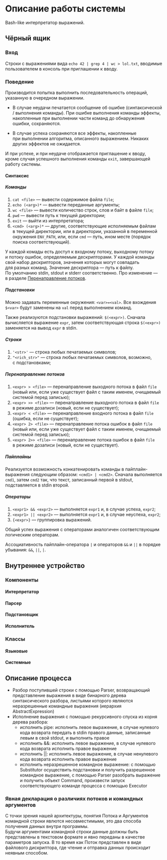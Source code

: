 # Описание работы системы

Bash-like интерпретатор выражений.

## Чёрный ящик

### Вход
Строки с выражениями вида `echo 42 | grep 4 | wc > lol.txt`, вводимые пользователем в консоль при приглашении к вводу.

### Поведение
Производится попытка выполнить последовательность операций, указанную в очередном выражении.

- В случае неудачи печатается сообщение об ошибке (синтаксической / выполнения команды). При ошибке выполнения команды эффекты, накопленные при выполнении части команд до обнаружения ошибки, сохраняются.

- В случае успеха сохраняются все эффекты, накопленные при выполнении алгоритма, описанного выражением. Никаких других эффектов не ожидается.

И при успехе, и при неудаче отображается приглашение к вводу, кроме случая успешного выполнения команды `exit`, завершающей работу системы.

#### Синтаксис

##### Команды

1. `cat <file>` — вывести содержимое файла `file`;
2. `echo (<arg>)*` — вывести переданные аргументы;
3. `wc <file>` — вывести количество строк, слов и байт в файле `file`;
4. `pwd` — вывести путь к текущей директории;
5. `exit` — выйти из интерпретатора;
6. `<cmd> (<arg>)*` — другие, соответствующие исполняемым файлам в текущей директории, или в директории, указанной в переменной окружения `ENV_PATH`, или, если `cmd` — путь, ином месте (порядок поиска соответствующий).

У каждой комады есть доступ к входному потоку, выходному потоку и потоку ошибок, определяемым дескрипторами. У каждой команды свой набор дескрипторов, значения которых могут совпадать для разных команд. Значение дескриптора — путь к файлу. По умолчанию stdin, stdout и stderr соответственно. Про изменение — в разделе [Перенаправление потоков](#перенаправление-потоков).

##### Подстановки

Можно задавать переменные окружения: `<var>=<val>`. Все вхождения `$<var>` будут заменены на `val` перед выполнением команд.

Также реализуются подстановки выражений: `$(<expr>)`. Сначала вычисляется выражение `expr`, затем соответствующая строка `$(<expr>)` заменяется на вывод `expr` в stdin.

##### Строки

1. `'<str>'` — строка любых печатаемых символов;
2. `"<rich_str>"` — строка любых печатаемых символов, возможно, с подстановками;

##### Перенаправление потоков

1. `<expr> > <file>` — перенаправление выходного потока в файл `file` (новый или, если уже существует файл с таким именем, очищаемый системой перед записью);
2. `<expr> >> <file>` — перенаправление выходного потока в файл `file` в режиме дозаписи (новый, если не существует);
3. `<expr> < <file>` — перенаправление входного потока в файл `file` (ошибка, если не существует);
4. `<expr> 2> <file>` — перенаправление потока ошибок в файл `file` (новый или, если уже существует файл с таким именем, очищаемый системой перед записью);
5. `<expr> 2>> <file>` — перенаправление потока ошибок в файл `file` в режиме дозаписи (новый, если не существует).

##### Пайплайны

Реализуется возможность конкатенировать команды в пайплайн-выражения следующим образом: `<cmd1> | <cmd2>`. Сначала выполняется `cmd1`, затем `cmd2` так, что текст, записанный первой в stdout, подставляется в stdin второй.

##### Операторы

1. `<expr1> && <expr2>` — выполняется `expr1` и, в случае успеха, `expr2`;
2. `<expr1> || <expr2>` — выполняется `expr1` и, в случае неуспеха, `expr2`;
3. `{<expr>}` — группировка выражений.

Общий успех выражения с операторами аналогичен соответствующим логическим операторам.

Ассоциативность пайплайн-оператора `|` и операторов `&&` и `||` в порядке убывания: `&&`, `||`, `|`.

## Внутреннее устройство

### Компоненты

#### Интерпретатор

#### Парсер

#### Подстановщик

#### Исполнитель

### Классы

#### Языковые

#### Системные

## Описание процесса

- Разбор поступившей строки с помощью Parser, возвращающий представление выражения в виде бинарного дерева синтаксического разбора, листьями которого являются неразрешенные командные выражения (иерархия AbstractExpression)
- Исполнение выражения с помощью рекурсивного спуска из корня дерева разбора:
  - исполнить pipe: исполнить левое выражение, в случае нулевого кода возврата передать в stdin правого данные, записанные левым в свой stdout, и выполнить правое
  - исполнить &&: исполнить левое выражение, в случае нулевого кода возврата исполнить правое выражение
  - исполнить ||: исполнить левое выражение, в случае ненулевого кода возврата исполнить правое выражение
  - исполнить неразрешенное командное выражение: с помощью Substitutor осуществить подстановки и получить разрешенное командное выражение, с помощью Parser разобрать выражение и  получить объект Command, произвести запуск соответствующего команде процесса с помощью Executor

### Явная декларация о различиях потоков и командных аргументов  
С точки зрения нашей архитектуры, понятия Потока и Аргументов командной строки явлются несовместимыми, это два способа получения данных внутри программы.  
Будучи аргументами командной строки данные должны быть представлены в текстовом формате и явно переданы в качестве параметров запуска. В то время как Поток представлен в виде файлового дискриптора, где чтение и отправка данных происходит неявным способом.
